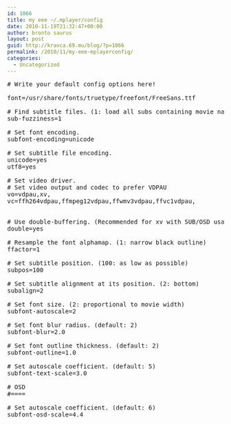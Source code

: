 ```yaml
---
id: 1066
title: my eee ~/.mplayer/config
date: 2010-11-19T21:32:47+00:00
author: bronto saurus
layout: post
guid: http://kravca.69.mu/blog/?p=1066
permalink: /2010/11/my-eee-mplayerconfig/
categories:
  - Uncategorized
---
```

<pre># Write your default config options here!

font=/usr/share/fonts/truetype/freefont/FreeSans.ttf

# Find subtitle files. (1: load all subs containing movie name)
sub-fuzziness=1

# Set font encoding.
subfont-encoding=unicode

# Set subtitle file encoding.
unicode=yes
utf8=yes

# Set video driver.
# Set video output and codec to prefer VDPAU
vo=vdpau,xv,
vc=ffh264vdpau,ffmpeg12vdpau,ffwmv3vdpau,ffvc1vdpau,


# Use double-buffering. (Recommended for xv with SUB/OSD usage)
double=yes

# Resample the font alphamap. (1: narrow black outline)
ffactor=1

# Set subtitle position. (100: as low as possible)
subpos=100

# Set subtitle alignment at its position. (2: bottom)
subalign=2

# Set font size. (2: proportional to movie width)
subfont-autoscale=2

# Set font blur radius. (default: 2)
subfont-blur=2.0

# Set font outline thickness. (default: 2)
subfont-outline=1.0

# Set autoscale coefficient. (default: 5)
subfont-text-scale=3.0

# OSD
#====

# Set autoscale coefficient. (default: 6)
subfont-osd-scale=4.4
</pre>